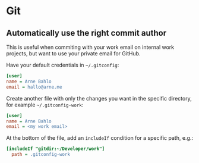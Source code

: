 # Git

## Automatically use the right commit author

This is useful when commiting with your work email on internal work projects, but want to use your private email for GitHub.

Have your default credentials in `~/.gitconfig`:
```ini
[user]
name = Arne Bahlo
email = hallo@arne.me
```

Create another file with only the changes you want in the specific directory, for example `~/.gitconfig-work`:
```ini
[user]
name = Arne Bahlo
email = <my work email>
```

At the bottom of the file, add an `includeIf` condition for a specific path, e.g.:
```ini
[includeIf "gitdir:~/Developer/work"]
  path = .gitconfig-work
```
